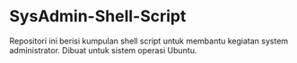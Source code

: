 # SysAdmin-Shell-Script
Repositori ini berisi kumpulan shell script untuk membantu kegiatan system administrator. Dibuat untuk sistem operasi Ubuntu.
